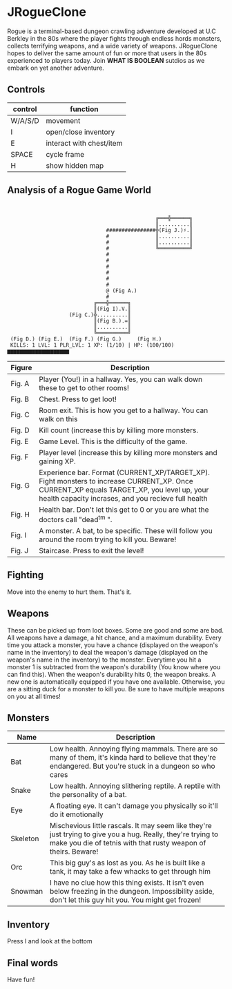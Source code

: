 # JRogueClone

Rogue is a terminal-based dungeon crawling adventure developed at U.C Berkley in the 80s where the player fights through endless hords monsters, collects
terrifying weapons, and a wide variety of weapons. JRogueClone hopes to deliver the same amount of fun or more that users in the 80s experienced to players
today. Join **WHAT IS BOOLEAN** sutdios as we embark on yet another adventure.

## Controls
| control | function                 |
|---------|----------                |
| W/A/S/D | movement                 |
| I       | open/close inventory     |
| E       | interact with chest/item |
| SPACE   | cycle frame              |
| H       | show hidden map          |

## Analysis of a Rogue Game World

```

                                                            
                                                ╔═══╬══════╗          
                                                ║..........║                
                                ################╬(Fig J.)♯.║                  
                                #               ║..........║                  
                                #               ║..........║                  
                                #               ╚══════════╝                  
                                #                                                
                                #                                                
                                #                                              
                                #                                             
                                #                                             
                                #                                              
                                @ (Fig A.)                                     
                                #                                            
                            ╔═══╬══════╗                                     
                            ║(Fig I).V.║                                     
                    (Fig C.)╬..........║                                     
                            ║(Fig B.).=║                                    
                            ║..........║                                    
                            ╚══════════╝                                    
 (Fig D.) (Fig E.)  (Fig F.) (Fig G.)     (Fig H.)                           
 KILLS: 1 LVL: 1 PLR_LVL: 1 XP: (1/10) | HP: (100/100) ▆▆▆▆▆▆▆▆▆▆▆▆▆▆▆▆▆▆▆▆
```
|Figure  | Description   |
|--------|---------------|
| Fig. A | Player (You!) in a hallway. Yes, you can walk down these to get to other rooms! |
| Fig. B | Chest. Press **<e>** to get loot! |
| Fig. C | Room exit. This is how you get to a hallway. You can walk on this
| Fig. D | Kill count (increase this by killing more monsters. |
| Fig. E | Game Level. This is the difficulty of the game. |
| Fig. F | Player level (increase this by killing more monsters and gaining XP. |
| Fig. G | Experience bar. Format (CURRENT_XP/TARGET_XP). Fight monsters to increase CURRENT_XP. Once CURRENT_XP equals TARGET_XP, you level up, your health capacity incrases, and you recieve full health |
| Fig. H | Health bar. Don't let this get to 0 or you are what the doctors call "dead<sup>tm</sup> ". |
| Fig. I | A monster. A bat, to be specific. These will follow you around the room trying to kill you. Beware! |
| Fig. J | Staircase. Press **<e>** to exit the level! |

## Fighting
Move into the enemy to hurt them. That's it.
  
## Weapons
These can be picked up from loot boxes. Some are good and some are bad. All weapons have a damage, a hit chance, and a maximum durability. Every time you attack
a monster, you have a chance (displayed on the weapon's name in the inventory) to deal the weapon's damage (displayed on the weapon's name in the inventory) to
the monster. Everytime you hit a monster 1 is subtracted from the weapon's durability (You know where you can find this). When the weapon's durability hits
0, the weapon breaks. A new one is automatically equipped if you have one available. Otherwise, you are a sitting duck for a monster to kill you. Be sure
to have multiple weapons on you at all times!
  
## Monsters
  
| Name     | Description|
|----------|------------|
| Bat      | Low health. Annoying flying mammals. There are so many of them, it's kinda hard to believe that they're endangered. But you're stuck in a dungeon so who cares |
| Snake    | Low health. Annoying slithering reptile. A reptile with the personality of a bat. |
| Eye      | A floating eye. It can't damage you physically so it'll do it emotionally |
| Skeleton | Mischevious little rascals. It may seem like they're just trying to give you a hug. Really, they're trying to make you die of tetnis with that rusty weapon of theirs. Beware! |
| Orc      | This big guy's as lost as you. As he is built like a tank, it may take a few whacks to get through him |
| Snowman  | I have no clue how this thing exists. It isn't even below freezing in the dungeon. Impossibility aside, don't let this guy hit you. You might get frozen! |
  
 ## Inventory
 Press I and look at the bottom
  
## Final words
  
Have fun!
  

